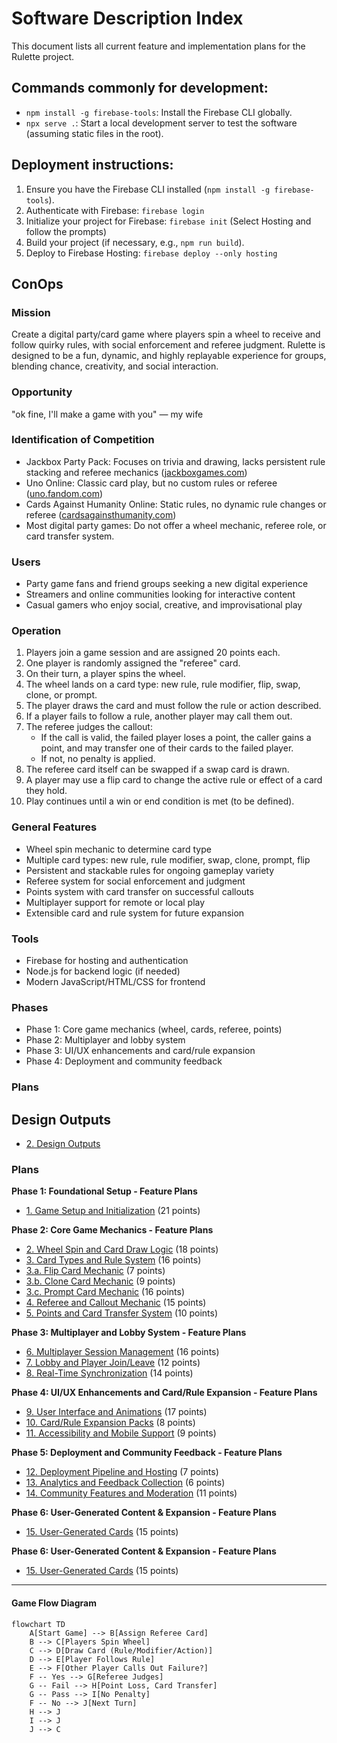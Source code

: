 # Software Description Index

This document lists all current feature and implementation plans for the Rulette project.

## Commands commonly for development:
- `npm install -g firebase-tools`: Install the Firebase CLI globally.
- `npx serve .`: Start a local development server to test the software (assuming static files in the root).

## Deployment instructions:
1. Ensure you have the Firebase CLI installed (`npm install -g firebase-tools`).
2. Authenticate with Firebase: `firebase login`
3. Initialize your project for Firebase: `firebase init` (Select Hosting and follow the prompts)
4. Build your project (if necessary, e.g., `npm run build`).
5. Deploy to Firebase Hosting: `firebase deploy --only hosting`

## ConOps

### Mission
Create a digital party/card game where players spin a wheel to receive and follow quirky rules, with social enforcement and referee judgment. Rulette is designed to be a fun, dynamic, and highly replayable experience for groups, blending chance, creativity, and social interaction.

### Opportunity
"ok fine, I'll make a game with you"
— my wife

### Identification of Competition
- Jackbox Party Pack: Focuses on trivia and drawing, lacks persistent rule stacking and referee mechanics ([jackboxgames.com](https://jackboxgames.com))
- Uno Online: Classic card play, but no custom rules or referee ([uno.fandom.com](https://uno.fandom.com))
- Cards Against Humanity Online: Static rules, no dynamic rule changes or referee ([cardsagainsthumanity.com](https://cardsagainsthumanity.com))
- Most digital party games: Do not offer a wheel mechanic, referee role, or card transfer system.

### Users
- Party game fans and friend groups seeking a new digital experience
- Streamers and online communities looking for interactive content
- Casual gamers who enjoy social, creative, and improvisational play

### Operation
1. Players join a game session and are assigned 20 points each.
2. One player is randomly assigned the "referee" card.
3. On their turn, a player spins the wheel.
4. The wheel lands on a card type: new rule, rule modifier, flip, swap, clone, or prompt.
5. The player draws the card and must follow the rule or action described.
6. If a player fails to follow a rule, another player may call them out.
7. The referee judges the callout:
    - If the call is valid, the failed player loses a point, the caller gains a point, and may transfer one of their cards to the failed player.
    - If not, no penalty is applied.
8. The referee card itself can be swapped if a swap card is drawn.
9. A player may use a flip card to change the active rule or effect of a card they hold.
10. Play continues until a win or end condition is met (to be defined).

### General Features
- Wheel spin mechanic to determine card type
- Multiple card types: new rule, rule modifier, swap, clone, prompt, flip
- Persistent and stackable rules for ongoing gameplay variety
- Referee system for social enforcement and judgment
- Points system with card transfer on successful callouts
- Multiplayer support for remote or local play
- Extensible card and rule system for future expansion

### Tools
- Firebase for hosting and authentication
- Node.js for backend logic (if needed)
- Modern JavaScript/HTML/CSS for frontend

### Phases
- Phase 1: Core game mechanics (wheel, cards, referee, points)
- Phase 2: Multiplayer and lobby system
- Phase 3: UI/UX enhancements and card/rule expansion
- Phase 4: Deployment and community feedback

### Plans
## Design Outputs
- [2. Design Outputs](2-outputs.md)

### Plans
**Phase 1: Foundational Setup - Feature Plans**
- [1. Game Setup and Initialization](plan1-game_setup_and_initialization.md) (21 points)

**Phase 2: Core Game Mechanics - Feature Plans**
- [2. Wheel Spin and Card Draw Logic](plan2-wheel_spin_and_card_draw_logic.md) (18 points)
- [3. Card Types and Rule System](plan3-card_types_and_rule_system.md) (16 points)
- [3.a. Flip Card Mechanic](plan3.a-flip_card_mechanic.md) (7 points)
- [3.b. Clone Card Mechanic](plan3.b-clone_card_mechanic.md) (9 points)
- [3.c. Prompt Card Mechanic](plan3.c-prompt_card_mechanic.md) (16 points)
- [4. Referee and Callout Mechanic](plan4-referee_and_callout_mechanic.md) (15 points)
- [5. Points and Card Transfer System](plan5-points_and_card_transfer_system.md) (10 points)

**Phase 3: Multiplayer and Lobby System - Feature Plans**
- [6. Multiplayer Session Management](plan6-multiplayer_session_management.md) (16 points)
- [7. Lobby and Player Join/Leave](plan7-lobby_and_player_join_leave.md) (12 points)
- [8. Real-Time Synchronization](plan8-real_time_synchronization.md) (14 points)

**Phase 4: UI/UX Enhancements and Card/Rule Expansion - Feature Plans**
- [9. User Interface and Animations](plan9-user_interface_and_animations.md) (17 points)
- [10. Card/Rule Expansion Packs](plan10-card_rule_expansion_packs.md) (8 points)
- [11. Accessibility and Mobile Support](plan11-accessibility_and_mobile_support.md) (9 points)

**Phase 5: Deployment and Community Feedback - Feature Plans**
- [12. Deployment Pipeline and Hosting](plan12-deployment_pipeline_and_hosting.md) (7 points)
- [13. Analytics and Feedback Collection](plan13-analytics_and_feedback_collection.md) (6 points)
- [14. Community Features and Moderation](plan14-community_features_and_moderation.md) (11 points)

**Phase 6: User-Generated Content & Expansion - Feature Plans**
- [15. User-Generated Cards](plan15-user_generated_cards.md) (15 points)

**Phase 6: User-Generated Content & Expansion - Feature Plans**
- [15. User-Generated Cards](plan15-user_generated_cards.md) (15 points)

---

#### Game Flow Diagram

```mermaid
flowchart TD
    A[Start Game] --> B[Assign Referee Card]
    B --> C[Players Spin Wheel]
    C --> D[Draw Card (Rule/Modifier/Action)]
    D --> E[Player Follows Rule]
    E --> F[Other Player Calls Out Failure?]
    F -- Yes --> G[Referee Judges]
    G -- Fail --> H[Point Loss, Card Transfer]
    G -- Pass --> I[No Penalty]
    F -- No --> J[Next Turn]
    H --> J
    I --> J
    J --> C
